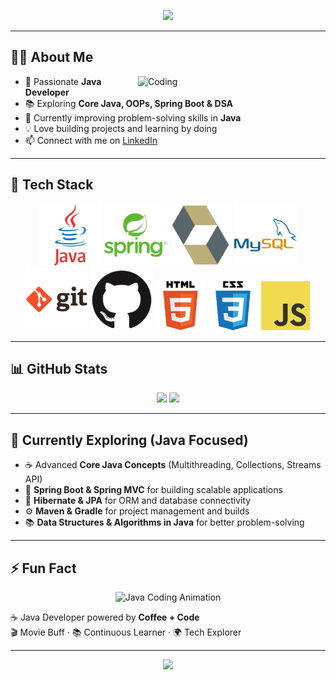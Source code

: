 <!-- Profile Banner -->
<p align="center">
  <img src="https://capsule-render.vercel.app/api?type=waving&color=0:ff512f,100:f09819&height=200&section=header&text=👋%20Hi%20I'm%20Lakshay%20Kumawat&fontSize=35&fontColor=ffffff&animation=twinkling&fontAlignY=40"/>
</p>

---

## 👨‍💻 About Me  
<img align="right" alt="Coding" width="300" src="https://media.giphy.com/media/qgQUggAC3Pfv687qPC/giphy.gif">

- 🎯 Passionate **Java Developer**  
- 📚 Exploring **Core Java, OOPs, Spring Boot & DSA**  
- 🌱 Currently improving problem-solving skills in **Java**  
- 💡 Love building projects and learning by doing  
- 📫 Connect with me on [LinkedIn](https://www.linkedin.com/in/lakshay-kumawat-4a586a335/)  

---

## 🚀 Tech Stack  

<p align="center">
  <img src="https://github.com/devicons/devicon/blob/master/icons/java/java-original-wordmark.svg" width="100" alt="Java"/>
  <img src="https://github.com/devicons/devicon/blob/master/icons/spring/spring-original-wordmark.svg" width="100" alt="Spring"/>
  <img src="https://github.com/devicons/devicon/blob/master/icons/hibernate/hibernate-original.svg" width="100" alt="Hibernate"/>
  <img src="https://github.com/devicons/devicon/blob/master/icons/mysql/mysql-original-wordmark.svg" width="100" alt="MySQL"/>
  <img src="https://github.com/devicons/devicon/blob/master/icons/git/git-original-wordmark.svg" width="100" alt="Git"/>
  <img src="https://github.com/devicons/devicon/blob/master/icons/github/github-original.svg" width="100" alt="GitHub"/>
  <img src="https://github.com/devicons/devicon/blob/master/icons/html5/html5-original-wordmark.svg" width="80" alt="HTML"/>
  <img src="https://github.com/devicons/devicon/blob/master/icons/css3/css3-original-wordmark.svg" width="80" alt="CSS"/>
  <img src="https://github.com/devicons/devicon/blob/master/icons/javascript/javascript-original.svg" width="80" alt="JavaScript"/>
</p>

---

## 📊 GitHub Stats  
<p align="center">
  <img src="https://github-readme-stats.vercel.app/api?username=Lakshay-1126&show_icons=true&theme=tokyonight" height="160"/>
  <img src="https://github-readme-streak-stats.herokuapp.com/?user=Lakshay-1126&theme=tokyonight" height="160"/>
</p>

---

## 🧠 Currently Exploring (Java Focused)
- ☕ Advanced **Core Java Concepts** (Multithreading, Collections, Streams API)  
- 🌱 **Spring Boot & Spring MVC** for building scalable applications  
- 🔗 **Hibernate & JPA** for ORM and database connectivity  
- ⚙️ **Maven & Gradle** for project management and builds  
- 📚 **Data Structures & Algorithms in Java** for better problem-solving  

---

## ⚡ Fun Fact  
<p align="center">
 <img src="https://media.giphy.com/media/LMt9638dO8dftAjtco/giphy.gif" width="250" alt="Java Coding Animation"/>
</p>

☕ Java Developer powered by **Coffee + Code**  
🎬 Movie Buff · 📚 Continuous Learner · 🌍 Tech Explorer  

---

<!-- Footer -->
<p align="center">
  <img src="https://capsule-render.vercel.app/api?type=waving&color=0:f09819,100:ff512f&height=120&section=footer"/>
</p>
